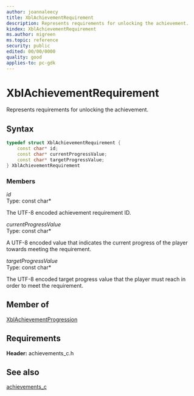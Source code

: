 ```yaml
---
author: joannaleecy
title: XblAchievementRequirement
description: Represents requirements for unlocking the achievement.
kindex: XblAchievementRequirement
ms.author: migreen
ms.topic: reference
security: public
edited: 00/00/0000
quality: good
applies-to: pc-gdk
---
```


# XblAchievementRequirement  

Represents requirements for unlocking the achievement.  

## Syntax  
  
```cpp
typedef struct XblAchievementRequirement {  
    const char* id;  
    const char* currentProgressValue;  
    const char* targetProgressValue;  
} XblAchievementRequirement  
```
  
### Members  
  
*id*  
Type: const char*  
  
The UTF-8 encoded achievement requirement ID.
  
*currentProgressValue*  
Type: const char*  
  
A UTF-8 encoded value that indicates the current progress of the player towards meeting the requirement.
  
*targetProgressValue*  
Type: const char*  
  
The UTF-8 encoded target progress value that the player must reach in order to meet the requirement.
  
## Member of
  
[XblAchievementProgression](xblachievementprogression.md)
  
## Requirements  
  
**Header:** achievements_c.h
  
## See also  
[achievements_c](../achievements_c_members.md)  
  
  